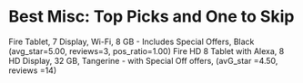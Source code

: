 # Best Misc: Top Picks and One to Skip

Fire Tablet, 7 Display, Wi-Fi, 8 GB - Includes Special Offers, Black (avg_star=5.00, reviews=3, pos_ratio=1.00) Fire HD 8 Tablet with Alexa, 8 HD Display, 32 GB, Tangerine - with Special Off offers, (avG_star =4.50, reviews =14)
